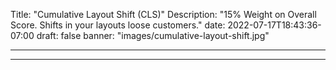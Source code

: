 Title: "Cumulative Layout Shift (CLS)"
Description: "15% Weight on Overall Score. Shifts in your layouts loose customers."
date: 2022-07-17T18:43:36-07:00
draft: false
banner: "images/cumulative-layout-shift.jpg"

---

---